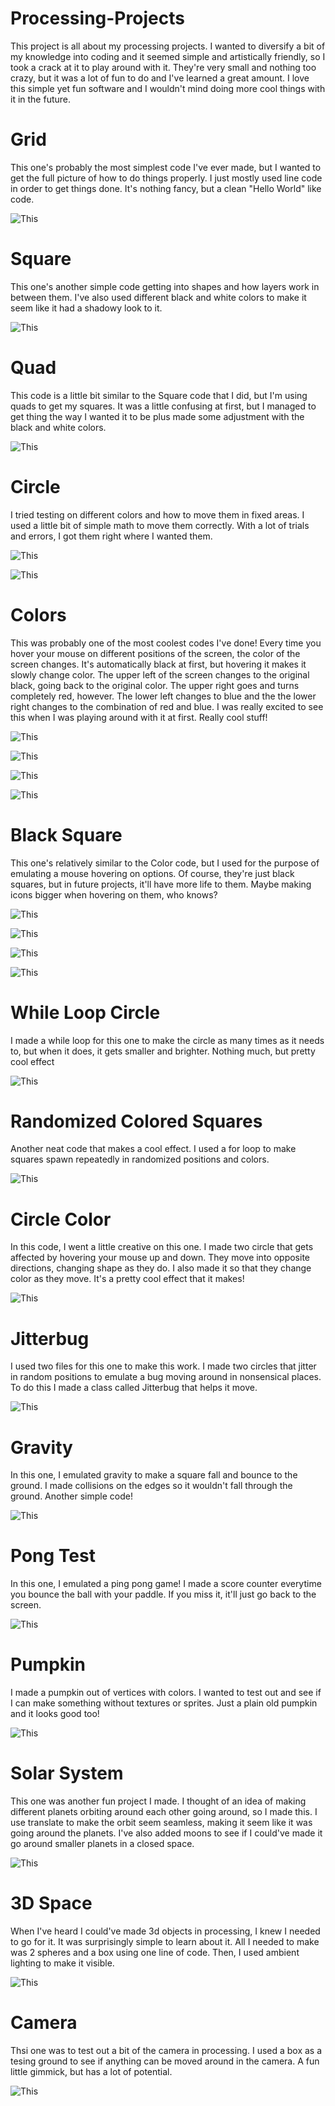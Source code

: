 # Processing-Projects
This project is all about my processing projects. I wanted to diversify a bit of my knowledge into coding and it seemed simple and artistically 
friendly, so I took a crack at it to play around with it. They're very small and nothing too crazy, but it was a lot of fun to do and I've learned a 
great amount. I love this simple yet fun software and I wouldn't mind doing more cool things with it in the future.

# Grid
This one's probably the most simplest code I've ever made, but I wanted to get the full picture of how to do things properly. I just mostly used 
line code in order to get things done. It's nothing fancy, but a clean "Hello World" like code. 

![This](/ProcessingImages/Grid.PNG)

# Square
This one's another simple code getting into shapes and how layers work in between them. I've also used different black and white colors to
make it seem like it had a shadowy look to it. 

![This](/ProcessingImages/Rect.PNG)

# Quad
This code is a little bit similar to the Square code that I did, but I'm using quads to get my squares. It was a little confusing at first, but I 
managed to get thing the way I wanted it to be plus made some adjustment with the black and white colors. 

![This](/ProcessingImages/Quad.PNG)

# Circle
I tried testing on different colors and how to move them in fixed areas. I used a little bit of simple math to move them correctly. With a lot of
trials and errors, I got them right where I wanted them.

![This](/ProcessingImages/Circle1.PNG)

![This](/ProcessingImages/Circle2.PNG)

# Colors
This was probably one of the most coolest codes I've done! Every time you hover your mouse on different positions of the screen, the color of 
the screen changes. It's automatically black at first, but hovering it makes it slowly change color. The upper left of the screen changes to the 
original black, going back to the original color. The upper right goes and turns completely red, however. The lower left changes to blue and the 
the lower right changes to the combination of red and blue. I was really excited to see this when I was playing around with it at first. Really
cool stuff!

![This](/ProcessingImages/ColorBlack.PNG)

![This](/ProcessingImages/ColorRed.PNG)

![This](/ProcessingImages/ColorBlue.PNG)

![This](/ProcessingImages/ColorRedBlue.PNG)

# Black Square
This one's relatively similar to the Color code, but I used for the purpose of emulating a mouse hovering on options. Of course, they're just black
squares, but in future projects, it'll have more life to them. Maybe making icons bigger when hovering on them, who knows? 

![This](/ProcessingImages/SquareUL.PNG)

![This](/ProcessingImages/SquareUR.PNG)

![This](/ProcessingImages/SquareLL.PNG)

![This](/ProcessingImages/SquareLR.PNG)

# While Loop Circle
I made a while loop for this one to make the circle as many times as it needs to, but when it does, it gets smaller and brighter. Nothing much, 
but pretty cool effect

![This](/ProcessingImages/EpiCircle.PNG)

# Randomized Colored Squares 
Another neat code that makes a cool effect. I used a for loop to make squares spawn repeatedly in randomized positions and colors. 

![This](/ProcessingImages/RandomSquares.PNG)

# Circle Color
In this code, I went a little creative on this one. I made two circle that gets affected by hovering your mouse up and down. They move into opposite directions, changing shape as they do. I also made it so that they change color as they move. It's a pretty cool effect that it makes! 

![This](/ProcessingImages/CircleColor.gif)

# Jitterbug
I used two files for this one to make this work. I made two circles that jitter in random positions to emulate a bug moving around in nonsensical places. To do this I made a class called Jitterbug that helps it move. 

![This](/ProcessingImages/Jitterbug.gif)

# Gravity
In this one, I emulated gravity to make a square fall and bounce to the ground. I made collisions on the edges so it wouldn't fall through the ground. Another simple code!

![This](/ProcessingImages/Gravity.gif)

# Pong Test
In this one, I emulated a ping pong game! I made a score counter everytime you bounce the ball with your paddle. If you miss it, it'll just go back to the screen. 

![This](/ProcessingImages/Pong.PNG)

# Pumpkin
I made a pumpkin out of vertices with colors. I wanted to test out and see if I can make something without textures or sprites. Just a plain old pumpkin and it looks good too!

![This](/ProcessingImages/Pumpkin.PNG)

# Solar System
This one was another fun project I made. I thought of an idea of making different planets orbiting around each other going around, so I made this. I use translate to make the orbit seem seamless, making it seem like it was going around the planets. I've also added moons to see if I could've made it go around smaller planets in a closed space. 

![This](/ProcessingImages/SolarSystem.gif)

# 3D Space
When I've heard I could've made 3d objects in processing, I knew I needed to go for it. It was surprisingly simple to learn about it. All I needed to make was 2 spheres and a box using one line of code. Then, I used ambient lighting to make it visible. 

![This](/ProcessingImages/3dSpace.PNG)

# Camera
Thsi one was to test out a bit of the camera in processing. I used a box as a tesing ground to see if anything can be moved around in the camera. A fun little gimmick, but has a lot of potential. 

![This](/ProcessingImages/Camera.gif)










